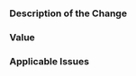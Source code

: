 ### Description of the Change

<!--

What change is implemented / requirements met in this pull request?

-->

### Value

<!-- Why is this change valuable -->

### Applicable Issues

<!-- Enter any applicable Issues here ie. #21 -->
